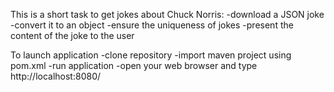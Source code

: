 This is a short task to get jokes about Chuck Norris:
    -download a JSON joke 
    -convert it to an object 
    -ensure the uniqueness of jokes
    -present the content of the joke to the user

To launch application
    -clone repository
    -import maven project using pom.xml
    -run application
    -open your web browser and type http://localhost:8080/

